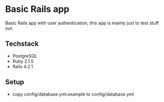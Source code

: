 # Basic Rails app

Basic Rails app with user authentication, this app is mainly just to test stuff out.

Techstack
--------
- PostgreSQL
- Ruby 2.1.5
- Rails 4.2.1

Setup
-----

- copy config/database.yml.example to config/database.yml
